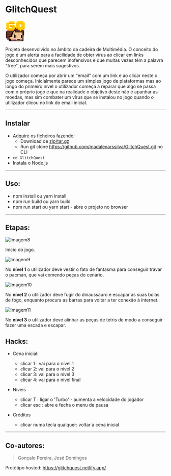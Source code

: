 # GlitchQuest

![Phaser avatar studying](./src/assets/icon.png)

Projeto desenvolvido no âmbito da cadeira de Multimédia. O conceito do jogo é um alerta para a facilidade de obter vírus ao clicar em links desconhecidos que parecem inofensivos e que muitas vezes têm a palavra "free", para serem mais sugestivos. 

O utilizador começa por abrir um "email" com um link e ao clicar neste o jogo começa. Inicialmente parece um simples jogo de plataformas mas ao longo do primeiro nível o utilizador começa a reparar que algo se passa com o próprio jogo e que na realidade o objetivo deste não é apanhar as moedas, mas sim combater um vírus que se instalou no jogo quando o utilizador clicou no link do email inicial.

---

## Instalar
- Adquire os ficheiros fazendo:
  - Download de [zip/tar.gz](https://github.com/madalenarssilva/GlitchQuest.git)
  - Run git clone https://github.com/madalenarssilva/GlitchQuest.git no CLI
- `cd GlitchQuest`
- Instala o Node.js 

---

## Uso:

- npm install ou yarn install
- npm run build ou yarn build 
- npm run start ou yarn start - abre o projeto no browser

---

## Etapas:
<img width="300" alt="Imagem8" src="https://user-images.githubusercontent.com/56888274/124605933-5212ed00-de64-11eb-885c-d8ffc9b6e537.png">

Inicio do jogo.

<img width="300" alt="Imagem9" src="https://user-images.githubusercontent.com/56888274/124605934-52ab8380-de64-11eb-9735-387b938960e8.png">

No **nível 1** o utilizador deve vestir o fato de fantasma para conseguir travar o pacman, que vai comendo peças do cenário.

<img width="300" alt="Imagem10" src="https://user-images.githubusercontent.com/56888274/124605940-53dcb080-de64-11eb-9821-308e172ba6cd.png">

No **nível 2** o utilizador deve fugir do dinaussauro e escapar às suas bolas de fogo, enquanto procura as barras para voltar a ter conexão à internet.

<img width="300" alt="Imagem11" src="https://user-images.githubusercontent.com/56888274/124605944-54754700-de64-11eb-85da-7d72794aa53e.png">

No **nível 3** o utilizador deve alinhar as peças de tetris de modo a conseguir fazer uma escada e escapar.

## Hacks:

- Cena inicial:
   - clicar 1 : vai para o nível 1
   - clicar 2: vai para o nível 2
   - clicar 3: vai para o nível 3
   - clicar 4: vai para o nível final 

- Níveis
   - clicar T : ligar o 'Turbo' - aumenta a velocidade do jogador 
   - clicar esc : abre e fecha o menu de pausa

- Créditos 
   - clicar numa tecla qualquer: voltar à cena inicial

---

## Co-autores:
> Gonçalo Pereira, José Domingos

Protótipo hosted:
https://glitchquest.netlify.app/


